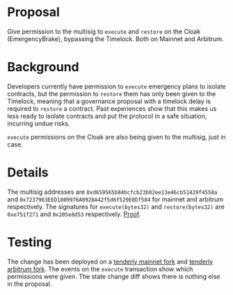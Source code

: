 # Proposal
Give permission to the multisig to `execute` and `restore` on the Cloak (EmergencyBrake), bypassing the Timelock. Both on Mainnet and Arbitrum.

# Background
Developers currently have permission to `execute` emergency plans to isolate contracts, but the permission to `restore` them has only been given to the Timelock, meaning that a governance proposal with a timelock delay is required to `restore` a contract. Past experiences show that this makes us less ready to isolate contracts and put the protocol in a safe situation, incurring undue risks.

`execute` permissions on the Cloak are also being given to the multisig, just in case.

# Details
The multisig addresses are `0xd659565b84bcfcb23b02ee13e46cb51429f4558a` and `0x7237963EED1809976A0928A42f5d6f529E0Df584` for mainnet and arbitrum respectively. The signatures for `execute(bytes32)` and `restore(bytes32)` are `0xe751f271` and `0x205e8d53` respectively. [Proof](https://sig.eth.samczsun.com).

# Testing
The change has been deployed on a [tenderly mainnet fork](https://dashboard.tenderly.co/Yield/v2/fork/2059ec16-8f51-4c7e-82d8-82405f0187a5/simulation/dbdbdbf9-8f75-4e31-b4cc-38a043105c11) and [tenderly arbitrum fork](https://dashboard.tenderly.co/Yield/v2/fork/25a21fa7-f683-4270-82a4-41d79b69feb0/simulation/bf8c05aa-6cf8-4194-8582-9826f164a8b6). The events on the `execute` transaction show which permissions were given. The state change diff shows there is nothing else in the proposal.
